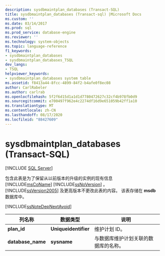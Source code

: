 ```yaml
---
description: sysdbmaintplan_databases (Transact-SQL)
title: sysdbmaintplan_databases (Transact-sql) |Microsoft Docs
ms.custom: ''
ms.date: 03/14/2017
ms.prod: sql
ms.prod_service: database-engine
ms.reviewer: ''
ms.technology: system-objects
ms.topic: language-reference
f1_keywords:
- sysdbmaintplan_databases
- sysdbmaintplan_databases_TSQL
dev_langs:
- TSQL
helpviewer_keywords:
- sysdbmaintplan_databases system table
ms.assetid: f8413a44-8fcc-4899-84f2-b4afe0f8ec08
author: CarlRabeler
ms.author: carlrab
ms.openlocfilehash: 5f2f6d15d1a1d1d7780472627c32cf4b978fb0d9
ms.sourcegitcommit: e700497f962e4c2274df16d9e651059b42ff1a10
ms.translationtype: MT
ms.contentlocale: zh-CN
ms.lasthandoff: 08/17/2020
ms.locfileid: "88427609"
---
```

# <a name="sysdbmaintplan_databases-transact-sql"></a>sysdbmaintplan_databases (Transact-SQL)
[!INCLUDE [SQL Server](../../includes/applies-to-version/sqlserver.md)]

  包含此表是为了保留从以前版本的升级的实例的现有信息 [!INCLUDE[msCoName](../../includes/msconame-md.md)] [!INCLUDE[ssNoVersion](../../includes/ssnoversion-md.md)] 。 [!INCLUDE[ssVersion2005](../../includes/ssversion2005-md.md)] 及更高版本不更改此表的内容。 该表存储在 **msdb** 数据库中。  
  
 [!INCLUDE[ssNoteDepNextAvoid](../../includes/ssnotedepnextavoid-md.md)]  
  
|列名称|数据类型|说明|  
|-----------------|---------------|-----------------|  
|**plan_id**|**Uniqueidentifier**|维护计划 ID。|  
|**database_name**|**sysname**|与数据库维护计划关联的数据库的名称。|  
  
  
